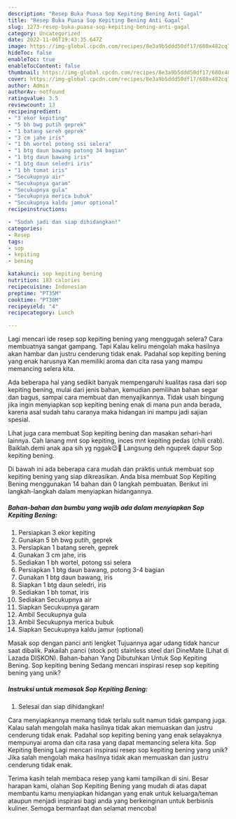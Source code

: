 ```yaml
---
description: "Resep Buka Puasa Sop Kepiting Bening Anti Gagal"
title: "Resep Buka Puasa Sop Kepiting Bening Anti Gagal"
slug: 1273-resep-buka-puasa-sop-kepiting-bening-anti-gagal
category: Uncategorized
date: 2022-11-06T19:43:35.647Z
image: https://img-global.cpcdn.com/recipes/8e3a9b5ddd50df17/680x482cq70/sop-kepiting-bening-foto-resep-utama.jpg
hideToc: false
enableToc: true
enableTocContent: false
thumbnail: https://img-global.cpcdn.com/recipes/8e3a9b5ddd50df17/680x482cq70/sop-kepiting-bening-foto-resep-utama.jpg
cover: https://img-global.cpcdn.com/recipes/8e3a9b5ddd50df17/680x482cq70/sop-kepiting-bening-foto-resep-utama.jpg
author: Admin
authorAv: notfound
ratingvalue: 3.5
reviewcount: 13
recipeingredient:
- "3 ekor kepiting"
- "5 bh bwg putih geprek"
- "1 batang sereh geprek"
- "3 cm jahe iris"
- "1 bh wortel potong ssi selera"
- "1 btg daun bawang potong 34 bagian"
- "1 btg daun bawang iris"
- "1 btg daun seledri iris"
- "1 bh tomat iris"
- "Secukupnya air"
- "Secukupnya garam"
- "Secukupnya gula"
- "Secukupnya merica bubuk"
- "Secukupnya kaldu jamur optional"
recipeinstructions:

- "Sudah jadi dan siap dihidangkan!"
categories:
- Resep
tags:
- sop
- kepiting
- bening

katakunci: sop kepiting bening 
nutrition: 183 calories
recipecuisine: Indonesian
preptime: "PT35M"
cooktime: "PT30M"
recipeyield: "4"
recipecategory: Lunch

---
```



Lagi mencari ide resep sop kepiting bening yang menggugah selera? Cara membuatnya sangat gampang. Tapi Kalau keliru mengolah maka hasilnya akan hambar dan justru cenderung tidak enak. Padahal sop kepiting bening yang enak harusnya Kan memiliki aroma dan cita rasa yang mampu memancing selera kita.


Ada beberapa hal yang sedikit banyak mempengaruhi kualitas rasa dari sop kepiting bening, mulai dari jenis bahan, kemudian pemilihan bahan segar dan bagus, sampai cara membuat dan menyajikannya. Tidak usah bingung jika ingin menyiapkan sop kepiting bening enak di mana pun anda berada, karena asal sudah tahu caranya maka hidangan ini mampu jadi sajian spesial.

Lihat juga cara membuat Sop kepiting bening dan masakan sehari-hari lainnya. Cah lanang mnt sop kepiting, inces mnt kepiting pedas (chili crab). Baiklah.demi anak apa sih yg nggak😉💪 Langsung deh nguprek dapur Sop kepiting bening.


Di bawah ini ada beberapa cara mudah dan praktis untuk membuat sop kepiting bening yang siap dikreasikan. Anda bisa membuat Sop Kepiting Bening menggunakan 14 bahan dan 0 langkah pembuatan. Berikut ini langkah-langkah dalam menyiapkan hidangannya.

<!--inarticleads1-->

##### Bahan-bahan dan bumbu yang wajib ada dalam menyiapkan Sop Kepiting Bening:

1. Persiapkan 3 ekor kepiting
1. Gunakan 5 bh bwg putih, geprek
1. Persiapkan 1 batang sereh, geprek
1. Gunakan 3 cm jahe, iris
1. Sediakan 1 bh wortel, potong ssi selera
1. Persiapkan 1 btg daun bawang, potong 3-4 bagian
1. Gunakan 1 btg daun bawang, iris
1. Siapkan 1 btg daun seledri, iris
1. Sediakan 1 bh tomat, iris
1. Sediakan Secukupnya air
1. Siapkan Secukupnya garam
1. Ambil Secukupnya gula
1. Ambil Secukupnya merica bubuk
1. Siapkan Secukupnya kaldu jamur (optional)


Masak sop dengan panci anti lengket Tujuannya agar udang tidak hancur saat dibalik. Pakailah panci (stock pot) stainless steel dari DineMate (Lihat di Lazada DISKON). Bahan-bahan Yang Dibutuhkan Untuk Sop Kepiting Bening. Sop kepiting bening Sedang mencari inspirasi resep sop kepiting bening yang unik? 

<!--inarticleads2-->

##### Instruksi untuk memasak Sop Kepiting Bening:


1. Selesai dan siap dihidangkan!

Cara menyiapkannya memang tidak terlalu sulit namun tidak gampang juga. Kalau salah mengolah maka hasilnya tidak akan memuaskan dan justru cenderung tidak enak. Padahal sop kepiting bening yang enak selayaknya mempunyai aroma dan cita rasa yang dapat memancing selera kita. Sop Kepiting Bening Lagi mencari inspirasi resep sop kepiting bening yang unik? Jika salah mengolah maka hasilnya tidak akan memuaskan dan justru cenderung tidak enak. 

Terima kasih telah membaca resep yang kami tampilkan di sini. Besar harapan kami, olahan Sop Kepiting Bening yang mudah di atas dapat membantu kamu menyiapkan hidangan yang enak untuk keluarga/teman ataupun menjadi inspirasi bagi anda yang berkeinginan untuk berbisnis kuliner. Semoga bermanfaat dan selamat mencoba!
